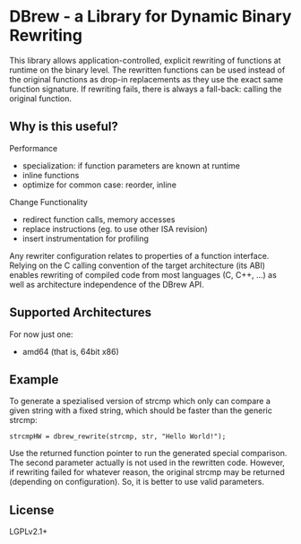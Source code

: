 # DBrew - a Library for Dynamic Binary Rewriting

This library allows application-controlled, explicit rewriting of functions
at runtime on the binary level. The rewritten functions can be used instead
of the original functions as drop-in replacements as they use the exact same
function signature. If rewriting fails, there is always a fall-back: calling
the original function.

## Why is this useful?

Performance
* specialization: if function parameters are known at runtime
* inline functions
* optimize for common case: reorder, inline

Change Functionality
* redirect function calls, memory accesses
* replace instructions (eg. to use other ISA revision)
* insert instrumentation for profiling

Any rewriter configuration relates to properties of a function interface.
Relying on the C calling convention of the target architecture (its ABI)
enables rewriting of compiled code from most languages (C, C++, ...) as
well as architecture independence of the DBrew API.


## Supported Architectures

For now just one:
* amd64 (that is, 64bit x86)


## Example

To generate a spezialised version of strcmp which only can compare a given
string with a fixed string, which should be faster than the generic strcmp:

    strcmpHW = dbrew_rewrite(strcmp, str, "Hello World!");

Use the returned function pointer to run the generated special comparison.
The second parameter actually is not used in the rewritten code. However,
if rewriting failed for whatever reason, the original strcmp may be returned
(depending on configuration). So, it is better to use valid parameters.


## License

LGPLv2.1+


#
